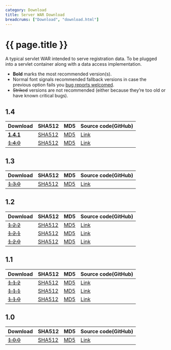 ```yaml
---
category: Download
title: Server WAR Download
breadcrums: ["Download", "download.html"]
---
```


# {{ page.title }}

A typical servlet WAR intended to serve registration data. To be plugged into a servlet container along with a data access implementation.

- **Bold** marks the most recommended version(s).
- Normal font signals recommended fallback versions in case the previous option fails you [bug reports welcomed](https://github.com/NICMx/rdap-server/issues).
- ~~Striked~~ versions are not recommended (either because they’re too old or have known critical bugs).

## 1.4

|Download |SHA512    |MD5    |Source code(GitHub)|
|:--------|:---------|:------|:---------|
|[**1.4.1**](https://github.com/NICMx/releases/raw/master/RedDog/rdap-server-1.4.1.war)|[SHA512](https://github.com/NICMx/releases/raw/master/RedDog/rdap-server-1.4.1.war.sha)|[MD5](https://github.com/NICMx/releases/raw/master/RedDog/rdap-server-1.4.1.war.md5)|[Link](https://github.com/NICMx/rdap-server/tree/v1.4.1)|
|[~~1.4.0~~](https://github.com/NICMx/releases/raw/master/RedDog/rdap-server-1.4.0.war)|[SHA512](https://github.com/NICMx/releases/raw/master/RedDog/rdap-server-1.4.0.war.sha)|[MD5](https://github.com/NICMx/releases/raw/master/RedDog/rdap-server-1.4.0.war.md5)|[Link](https://github.com/NICMx/rdap-server/tree/v1.4.0)|

## 1.3

|Download |SHA512    |MD5    |Source code(GitHub)|
|:--------|:---------|:------|:---------|
|[~~1.3.0~~](https://github.com/NICMx/releases/raw/master/RedDog/rdap-server-1.3.0.war)|[SHA512](https://github.com/NICMx/releases/raw/master/RedDog/rdap-server-1.3.0.war.sha)|[MD5](https://github.com/NICMx/releases/raw/master/RedDog/rdap-server-1.3.0.war.md5)|[Link](https://github.com/NICMx/rdap-server/tree/v1.3.0)|

## 1.2

|Download |SHA512    |MD5    |Source code(GitHub)|
|:--------|:---------|:------|:---------|
|[~~1.2.2~~](https://github.com/NICMx/releases/raw/master/RedDog/rdap-server-1.2.2.war)|[SHA512](https://github.com/NICMx/releases/raw/master/RedDog/rdap-server-1.2.2.war.sha)|[MD5](https://github.com/NICMx/releases/raw/master/RedDog/rdap-server-1.2.2.war.md5)|[Link](https://github.com/NICMx/rdap-server/tree/v1.2.2)|
|[~~1.2.1~~](https://github.com/NICMx/releases/raw/master/RedDog/rdap-server-1.2.1.war)|[SHA512](https://github.com/NICMx/releases/raw/master/RedDog/rdap-server-1.2.1.war.sha)|[MD5](https://github.com/NICMx/releases/raw/master/RedDog/rdap-server-1.2.1.war.md5)|[Link](https://github.com/NICMx/rdap-server/tree/v1.2.1)|
|[~~1.2.0~~](https://github.com/NICMx/releases/raw/master/RedDog/rdap-server-1.2.0.war)|[SHA512](https://github.com/NICMx/releases/raw/master/RedDog/rdap-server-1.2.0.war.sha)|[MD5](https://github.com/NICMx/releases/raw/master/RedDog/rdap-server-1.2.0.war.md5)|[Link](https://github.com/NICMx/rdap-server/tree/v1.2.0)|

## 1.1

|Download |SHA512    |MD5    |Source code(GitHub)|
|:--------|:---------|:------|:---------|
|[~~1.1.2~~](https://github.com/NICMx/releases/raw/master/RedDog/rdap-server-1.1.2.war)|[SHA512](https://github.com/NICMx/releases/raw/master/RedDog/rdap-server-1.1.2.war.sha)|[MD5](https://github.com/NICMx/releases/raw/master/RedDog/rdap-server-1.1.2.war.md5)|[Link](https://github.com/NICMx/rdap-server/tree/v1.1.2)|
|[~~1.1.1~~](https://github.com/NICMx/releases/raw/master/RedDog/rdap-server-1.1.1.war)|[SHA512](https://github.com/NICMx/releases/raw/master/RedDog/rdap-server-1.1.1.war.sha)|[MD5](https://github.com/NICMx/releases/raw/master/RedDog/rdap-server-1.1.1.war.md5)|[Link](https://github.com/NICMx/rdap-server/tree/v1.1.1)|
|[~~1.1.0~~](https://github.com/NICMx/releases/raw/master/RedDog/rdap-server-1.1.0.war)|[SHA512](https://github.com/NICMx/releases/raw/master/RedDog/rdap-server-1.1.0.war.sha)|[MD5](https://github.com/NICMx/releases/raw/master/RedDog/rdap-server-1.1.0.war.md5)|[Link](https://github.com/NICMx/rdap-server/tree/v1.1.0)|

## 1.0

|Download |SHA512    |MD5    |Source code(GitHub)|
|:--------|:---------|:------|:---------|
|[~~1.0.0~~](https://github.com/NICMx/releases/raw/master/RedDog/rdap-server-1.0.war)|[SHA512](https://github.com/NICMx/releases/raw/master/RedDog/rdap-server-1.0.sha)|[MD5](https://github.com/NICMx/releases/raw/master/RedDog/rdap-server-1.0.md5)|[Link](https://github.com/NICMx/rdap-server/tree/v1.0.0)|

